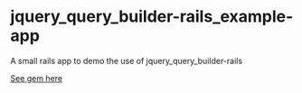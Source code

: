 # jquery_query_builder-rails_example-app
A small rails app to demo the use of jquery_query_builder-rails

[See gem here](https://github.com/SixiS/jquery_query_builder-rails)